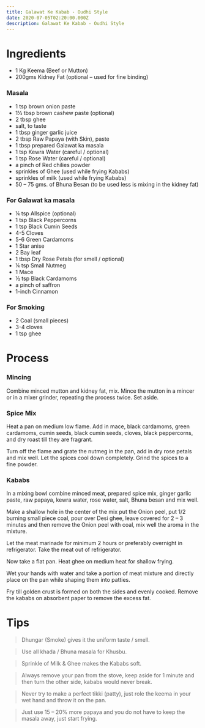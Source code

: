 ```yaml
---
title: Galawat Ke Kabab - Oudhi Style
date: 2020-07-05T02:20:00.000Z
description: Galawat Ke Kabab - Oudhi Style
---
```

# Ingredients 

* 1 Kg Keema (Beef or Mutton)
* 200gms Kidney Fat (optional – used for fine binding)

### Masala

* 1 tsp brown onion paste
* 1½ tbsp brown cashew paste (optional)
* 2 tbsp ghee
* salt, to taste
* 1 tbsp ginger garlic juice
* 2 tbsp Raw Papaya (with Skin), paste
* 1 tbsp prepared Galawat ka masala
* 1 tsp Kewra Water (careful / optional)
* 1 tsp Rose Water (careful / optional)
* a pinch of Red chilies powder
* sprinkles of Ghee (used while frying Kababs)
* sprinkles of milk (used while frying Kababs)
* 50 – 75 gms. of Bhuna Besan (to be used less is mixing in the kidney fat)

### For Galawat ka masala

* ¼ tsp Allspice (optional)
* 1 tsp Black Peppercorns
* 1 tsp Black Cumin Seeds
* 4-5 Cloves
* 5-6 Green Cardamoms
* 1 Star anise
* 2 Bay leaf
* 1 tbsp Dry Rose Petals (for smell / optional)
* ¼ tsp Small Nutmeg
* 1 Mace
* ½ tsp Black Cardamoms
* a pinch of saffron
* 1-inch Cinnamon

### For Smoking 

* 2 Coal (small pieces)
* 3-4 cloves
* 1 tsp ghee

# Process

### Mincing

Combine minced mutton and kidney fat, mix. Mince the mutton in a mincer or in a mixer grinder, repeating the process twice. Set aside.

### Spice Mix

Heat a pan on medium low flame. Add in mace, black cardamoms, green cardamoms, cumin seeds, black cumin seeds, cloves, black peppercorns, and dry roast till they are fragrant.

Turn off the flame and grate the nutmeg in the pan, add in dry rose petals and mix well.
Let the spices cool down completely. Grind the spices to a fine powder.

### Kababs

In a mixing bowl combine minced meat, prepared spice mix, ginger garlic paste, raw papaya, kewra water, rose water, salt, Bhuna besan and mix well.

Make a shallow hole in the center of the mix put the Onion peel, put 1/2 burning small piece coal, pour over Desi ghee, leave covered for 2 – 3 minutes and then remove the Onion peel with coal, mix well the aroma in the mixture.

Let the meat marinade for minimum 2 hours or preferably overnight in refrigerator.
Take the meat out of refrigerator.

Now take a flat pan. Heat ghee on medium heat for shallow frying.

Wet your hands with water and take a portion of meat mixture and directly place on the pan while shaping them into patties.

Fry till golden crust is formed on both the sides and evenly cooked.
Remove the kababs on absorbent paper to remove the excess fat.

# Tips

> Dhungar (Smoke) gives it the uniform taste / smell.

> Use all khada / Bhuna masala for Khusbu.

> Sprinkle of Milk & Ghee makes the Kababs soft.

> Always remove your pan from the stove, keep aside for 1 minute and then turn the other side, kababs would never break.

> Never try to make a perfect tikki (patty), just role the keema in your wet hand and throw it on the pan.

> Just use 15 – 20% more papaya and you do not have to keep the masala away, just start frying.
